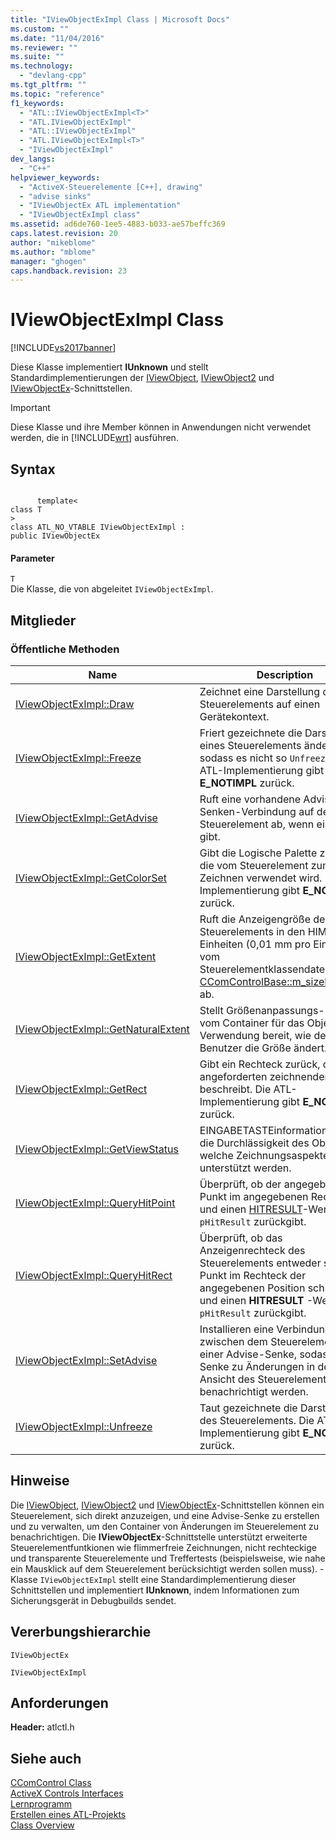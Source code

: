 ```yaml
---
title: "IViewObjectExImpl Class | Microsoft Docs"
ms.custom: ""
ms.date: "11/04/2016"
ms.reviewer: ""
ms.suite: ""
ms.technology: 
  - "devlang-cpp"
ms.tgt_pltfrm: ""
ms.topic: "reference"
f1_keywords: 
  - "ATL::IViewObjectExImpl<T>"
  - "ATL.IViewObjectExImpl"
  - "ATL::IViewObjectExImpl"
  - "ATL.IViewObjectExImpl<T>"
  - "IViewObjectExImpl"
dev_langs: 
  - "C++"
helpviewer_keywords: 
  - "ActiveX-Steuerelemente [C++], drawing"
  - "advise sinks"
  - "IViewObjectEx ATL implementation"
  - "IViewObjectExImpl class"
ms.assetid: ad6de760-1ee5-4883-b033-ae57beffc369
caps.latest.revision: 20
author: "mikeblome"
ms.author: "mblome"
manager: "ghogen"
caps.handback.revision: 23
---
```

# IViewObjectExImpl Class
[!INCLUDE[vs2017banner](../../assembler/inline/includes/vs2017banner.md)]

Diese Klasse implementiert **IUnknown** und stellt Standardimplementierungen der [IViewObject](http://msdn.microsoft.com/library/windows/desktop/ms680763), [IViewObject2](http://msdn.microsoft.com/library/windows/desktop/ms691318) und [IViewObjectEx](http://msdn.microsoft.com/library/windows/desktop/ms682375)\-Schnittstellen.  
  
> [!IMPORTANT]
>  Diese Klasse und ihre Member können in Anwendungen nicht verwendet werden, die in [!INCLUDE[wrt](../../atl/reference/includes/wrt_md.md)] ausführen.  
  
## Syntax  
  
```  
  
      template<  
class T   
>  
class ATL_NO_VTABLE IViewObjectExImpl :  
public IViewObjectEx  
```  
  
#### Parameter  
 `T`  
 Die Klasse, die von abgeleitet `IViewObjectExImpl`.  
  
## Mitglieder  
  
### Öffentliche Methoden  
  
|Name|Description|  
|----------|-----------------|  
|[IViewObjectExImpl::Draw](../Topic/IViewObjectExImpl::Draw.md)|Zeichnet eine Darstellung des Steuerelements auf einen Gerätekontext.|  
|[IViewObjectExImpl::Freeze](../Topic/IViewObjectExImpl::Freeze.md)|Friert gezeichnete die Darstellung eines Steuerelements ändert ein, sodass es nicht so `Unfreeze`.  Die ATL\-Implementierung gibt **E\_NOTIMPL** zurück.|  
|[IViewObjectExImpl::GetAdvise](../Topic/IViewObjectExImpl::GetAdvise.md)|Ruft eine vorhandene Advise\-Senken\-Verbindung auf dem Steuerelement ab, wenn ein aktives gibt.|  
|[IViewObjectExImpl::GetColorSet](../Topic/IViewObjectExImpl::GetColorSet.md)|Gibt die Logische Palette zurück, die vom Steuerelement zum Zeichnen verwendet wird.  Die ATL\-Implementierung gibt **E\_NOTIMPL** zurück.|  
|[IViewObjectExImpl::GetExtent](../Topic/IViewObjectExImpl::GetExtent.md)|Ruft die Anzeigengröße des Steuerelements in den HIMETRIC\-Einheiten \(0,01 mm pro Einheit\) vom Steuerelementklassendatenmember [CComControlBase::m\_sizeExtent](../Topic/CComControlBase::m_sizeExtent.md) ab.|  
|[IViewObjectExImpl::GetNaturalExtent](../Topic/IViewObjectExImpl::GetNaturalExtent.md)|Stellt Größenanpassungs\-Hinweise vom Container für das Objekt zur Verwendung bereit, wie der Benutzer die Größe ändert.|  
|[IViewObjectExImpl::GetRect](../Topic/IViewObjectExImpl::GetRect.md)|Gibt ein Rechteck zurück, das einen angeforderten zeichnenden Aspekt beschreibt.  Die ATL\-Implementierung gibt **E\_NOTIMPL** zurück.|  
|[IViewObjectExImpl::GetViewStatus](../Topic/IViewObjectExImpl::GetViewStatus.md)|EINGABETASTEinformationen über die Durchlässigkeit des Objekts und welche Zeichnungsaspekte unterstützt werden.|  
|[IViewObjectExImpl::QueryHitPoint](../Topic/IViewObjectExImpl::QueryHitPoint.md)|Überprüft, ob der angegebene Punkt im angegebenen Rechteck ist und einen [HITRESULT](http://msdn.microsoft.com/library/windows/desktop/ms682187)\-Wert in `pHitResult` zurückgibt.|  
|[IViewObjectExImpl::QueryHitRect](../Topic/IViewObjectExImpl::QueryHitRect.md)|Überprüft, ob das Anzeigenrechteck des Steuerelements entweder sich Punkt im Rechteck der angegebenen Position schneidet und einen **HITRESULT** \-Wert in `pHitResult` zurückgibt.|  
|[IViewObjectExImpl::SetAdvise](../Topic/IViewObjectExImpl::SetAdvise.md)|Installieren eine Verbindung zwischen dem Steuerelement und einer Advise\-Senke, sodass die Senke zu Änderungen in der Ansicht des Steuerelements benachrichtigt werden.|  
|[IViewObjectExImpl::Unfreeze](../Topic/IViewObjectExImpl::Unfreeze.md)|Taut gezeichnete die Darstellung des Steuerelements.  Die ATL\-Implementierung gibt **E\_NOTIMPL** zurück.|  
  
## Hinweise  
 Die [IViewObject](http://msdn.microsoft.com/library/windows/desktop/ms680763), [IViewObject2](http://msdn.microsoft.com/library/windows/desktop/ms691318) und [IViewObjectEx](http://msdn.microsoft.com/library/windows/desktop/ms682375)\-Schnittstellen können ein Steuerelement, sich direkt anzuzeigen, und eine Advise\-Senke zu erstellen und zu verwalten, um den Container von Änderungen im Steuerelement zu benachrichtigen.  Die **IViewObjectEx**\-Schnittstelle unterstützt erweiterte Steuerelementfuntkionen wie flimmerfreie Zeichnungen, nicht rechteckige und transparente Steuerelemente und Treffertests \(beispielsweise, wie nahe ein Mausklick auf dem Steuerelement berücksichtigt werden sollen muss\).  \- Klasse `IViewObjectExImpl` stellt eine Standardimplementierung dieser Schnittstellen und implementiert **IUnknown**, indem Informationen zum Sicherungsgerät in Debugbuilds sendet.  
  
## Vererbungshierarchie  
 `IViewObjectEx`  
  
 `IViewObjectExImpl`  
  
## Anforderungen  
 **Header:**  atlctl.h  
  
## Siehe auch  
 [CComControl Class](../../atl/reference/ccomcontrol-class.md)   
 [ActiveX Controls Interfaces](http://msdn.microsoft.com/library/windows/desktop/ms692724)   
 [Lernprogramm](../../atl/active-template-library-atl-tutorial.md)   
 [Erstellen eines ATL\-Projekts](../../atl/reference/creating-an-atl-project.md)   
 [Class Overview](../../atl/atl-class-overview.md)